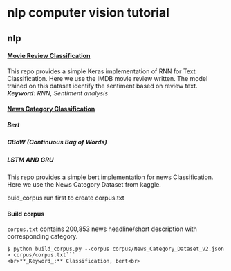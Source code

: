 # nlp computer vision tutorial
## nlp
#### [Movie Review Classification](https://github.com/abdoelsayed2016/nlp_computer_vision_tutorial/tree/main/IMDB%20Movie%20Review%20Classification)
This repo provides a simple Keras implementation of RNN for Text Classification. Here we use the IMDB  movie review written. The model trained on this dataset identify the sentiment based on review text.
<br>**_Keyword_:** _RNN, Sentiment analysis_<br>

#### [News Category Classification](https://github.com/abdoelsayed2016/nlp_computer_vision_tutorial/tree/main/News%20Category%20Classification)
##### Bert 
##### CBoW (Continuous Bag of Words)
##### LSTM AND GRU

This repo provides a simple bert implementation for news Classification. Here we use the News Category Dataset from kaggle.

buid_corpus run first to create corpus.txt 
#### Build corpus
`corpus.txt` contains 200,853 news headline/short description with corresponding category.
```
$ python build_corpus.py --corpus corpus/News_Category_Dataset_v2.json > corpus/corpus.txt```
<br>**_Keyword_:** Classification, bert<br>
